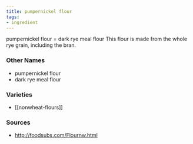```yaml
---
title: pumpernickel flour
tags:
- ingredient
---
```

pumpernickel flour = dark rye meal flour This flour is made from the whole rye grain, including the bran.

### Other Names

* pumpernickel flour
* dark rye meal flour

### Varieties

* [[nonwheat-flours]]

### Sources
* http://foodsubs.com/Flournw.html
